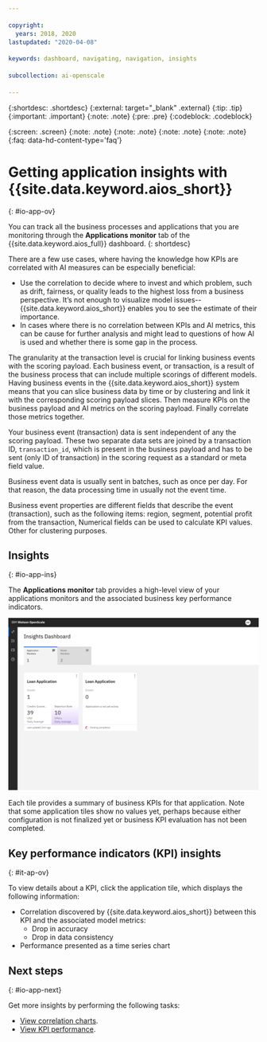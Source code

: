 ```yaml
---

copyright:
  years: 2018, 2020
lastupdated: "2020-04-08"

keywords: dashboard, navigating, navigation, insights

subcollection: ai-openscale

---
```


{:shortdesc: .shortdesc}
{:external: target="_blank" .external}
{:tip: .tip}
{:important: .important}
{:note: .note}
{:pre: .pre}
{:codeblock: .codeblock}

{:screen: .screen}
{:note: .note}
{:note: .note}
{:note: .note}
{:note: .note}
{:faq: data-hd-content-type='faq'}

# Getting application insights with {{site.data.keyword.aios_short}}
{: #io-app-ov}

You can track all the business processes and applications that you are monitoring through the **Applications monitor** tab of the {{site.data.keyword.aios_full}} dashboard.
{: shortdesc}

There are a few use cases, where having the knowledge how KPIs are correlated with AI measures can be especially beneficial:

- Use the correlation to decide where to invest and which problem, such as drift, fairness, or quality leads to the highest loss from a business perspective. It’s not enough to visualize model issues--{{site.data.keyword.aios_short}} enables you to see the estimate of their importance.
- In cases where there is no correlation between KPIs and AI metrics, this can be cause for further analysis and might lead to questions of how AI is used and whether there is some gap in the process.

The granularity at the transaction level is crucial for linking business events with the scoring payload. Each business event, or transaction, is a result of the business process that can include multiple scorings of different models. Having business events in the {{site.data.keyword.aios_short}} system means that you can slice business data by time or by clustering and link it with the corresponding scoring payload slices. Then measure KPIs on the business payload and AI metrics on the scoring payload. Finally correlate those metrics together.

Your business event (transaction) data is sent independent of any the scoring payload. These two separate data sets are joined by a transaction ID, `transaction_id`, which is present in the business payload and has to be sent (only ID of transaction) in the scoring request as a standard or meta field value.

Business event data is usually sent in batches, such as once per day. For that reason, the data processing time in usually not the event time.

Business event properties are different fields that describe the event (transaction), such as the following items: region, segment, potential profit from the transaction, Numerical fields can be used to calculate KPI values. Other for clustering purposes.


## Insights
{: #io-app-ins}

The **Applications monitor** tab provides a high-level view of your applications monitors and the associated business key performance indicators.

  ![Insight dashboard](images/wos-insight-apps-dashboard.png)

Each tile provides a summary of business KPIs for that application. Note that some application tiles show no values yet, perhaps because either configuration is not finalized yet or business KPI evaluation has not been completed.

## Key performance indicators (KPI) insights
{: #it-ap-ov}

To view details about a KPI, click the application tile, which displays the following information:

- Correlation discovered by {{site.data.keyword.aios_short}} between this KPI and the associated model metrics:
   - Drop in accuracy
   - Drop in data consistency
- Performance presented as a time series chart

## Next steps
{: #io-app-next}

Get more insights by performing the following tasks:

- [View correlation charts](/docs/ai-openscale?topic=ai-openscale-app-perform-vdet).
- [View KPI performance](/docs/ai-openscale?topic=ai-openscale-it-appkpi-vdet).

